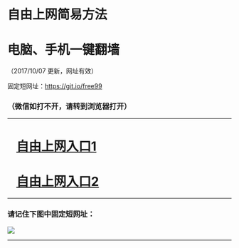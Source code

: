 ﻿# 自由上网简易方法

# 电脑、手机一键翻墙

（2017/10/07 更新，网址有效）

固定短网址：https://git.io/free99

### （微信如打不开，请转到浏览器打开）


***





# &nbsp;&nbsp; <a href="http://ft916019341.fwq-tz-1001.info/fwqtz01.html?t=10070017208 " target="_blank">自由上网入口1</a>
# &nbsp;&nbsp; <a href="http://ft91161944.fwq-tz-1002.info/fwqtz02.html?t=100700110363 " target="_blank">自由上网入口2</a>
***

### 请记住下图中固定短网址：

<img src="https://s3-us-west-2.amazonaws.com/fwq-1001/yjfq-20170905okok.png" /> 


***

